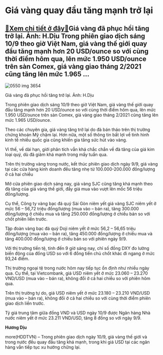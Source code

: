 Giá vàng quay đầu tăng mạnh trở lại
===================================

[:gift:Xem chi tiết ở đây:gift:](https://hddtvn.com/gia-vang-quay-dau-tang-manh-tro-lai/)Giá vàng đã phục hồi tăng trở lại. Ảnh: H.Dịu Trong phiên giao dịch sáng 10/9 theo giờ Việt Nam, giá vàng thế giới quay đầu tăng mạnh hơn 20 USD/ounce so với cùng thời điểm hôm qua, lên mức 1.950 USD/ounce trên sàn Comex, giá vàng giao tháng 2/2021 cũng tăng lên mức 1.965 …
----------------------------------------------------------------------------------------------------------------------------------------------------------------------------------------------------------------------------------------------------------------------------------





![0550 img 3654](https://haiquanonline.com.vn/stores/news_dataimages/diulth/052020/23/09/in_article/0550_IMG_3654.jpg?rt=20200910085830 "Giá vàng đã phục hồi tăng trở lại. Ảnh: H.Dịu")


Giá vàng đã phục hồi tăng trở lại. Ảnh: H.Dịu



Trong phiên giao dịch sáng 10/9 theo giờ Việt Nam, giá vàng thế giới quay đầu tăng mạnh hơn 20 USD/ounce so với cùng thời điểm hôm qua, lên mức 1.950 USD/ounce trên sàn Comex, giá vàng giao tháng 2/2021 cũng tăng lên mức 1.965 USD/ounce.


Theo các chuyên gia, giá vàng tăng trở lại do đà bán tháo trên thị trường chứng khoán Mỹ chậm lại. Hơn nữa, một số thông tin bất lợi về tình hình kinh tế nhiều quốc gia cũng khiến gia tăng sức hút vào vàng.


Vì thế, về dài hạn, giới phân tích vẫn khá chắc chắn về đà tăng của giá kim loại quý, dù đã giảm khá mạnh trong mấy tuần qua.


Trên thị trường vàng trong nước, kết thúc phiên giao dịch ngày 9/9, giá vàng tại các cửa hàng kinh doanh đều tăng nhẹ từ 100.000-200.000 đồng/lượng ở cả hai chiều


Mở cửa phiên giao dịch sáng nay, giá vàng SJC cũng tăng khá mạnh theo đà tăng của giá vàng thế giới, đẩy giá mua vào vượt lên mốc 56 triệu đồng/lượng.


Cụ thể, Công ty vàng bạc đá quý Sài Gòn niêm yết giá vàng SJC niêm yết ở mức 56 – 56,72 triệu đồng/lượng (mua vào – bán ra), tăng 300.000 đồng/lượng ở chiều mua và tăng 250.000 đồng/lượng ở chiều bán so với chốt phiên liền trước.


Tập đoàn vàng bạc đá quý Doji niêm yết ở mức 56,2 – 56,65 triệu đồng/lượng (mua vào – bán ra), tăng 450.000 đồng/lượng ở chiều mua và tăng 400.000 đồng/lượng ở chiều bán so với phiên ngày 9/9.


Với thị trường tiền tệ, tính đến 9 giờ sáng nay, chỉ số đồng DXY đo lường biến động của đồng USD so với 6 đồng tiền chủ chốt khác đi ngang ở mức 93,24 điểm.


Thị trường ngoại tệ trong nước hôm nay tiếp tục ổn định như nhiều ngày qua. Cụ thể, tại Vietcombank, giá USD niêm yết ở mức 23.060 – 23.270 VND/USD (mua vào – bán ra), không đổi ở cả hai chiều so với phiên hôm qua.


Trên thị trường tự do, giá USD niêm yết ở mức 23.180 – 23.210 VND/USD (mua vào – bán ra), không đổi ở cả hai chiều so với cùng thời điểm phiên giao dịch liền trước.


Tỷ giá trung tâm giữa đồng VND và USD ngày 10/9 được Ngân hàng Nhà nước niêm yết ở mức 23.211 VND/USD, tăng 8 đồng so với ngày 9/9.




**Hương Dịu**



more(HDDTVN) – Trong phiên giao dịch ngày 10/9, giá vàng thế giới và trong nước đều quay đầu tăng khá mạnh, trong khi giá USD tại các ngân hàng vẫn tiếp tục xu hướng chững lại.

